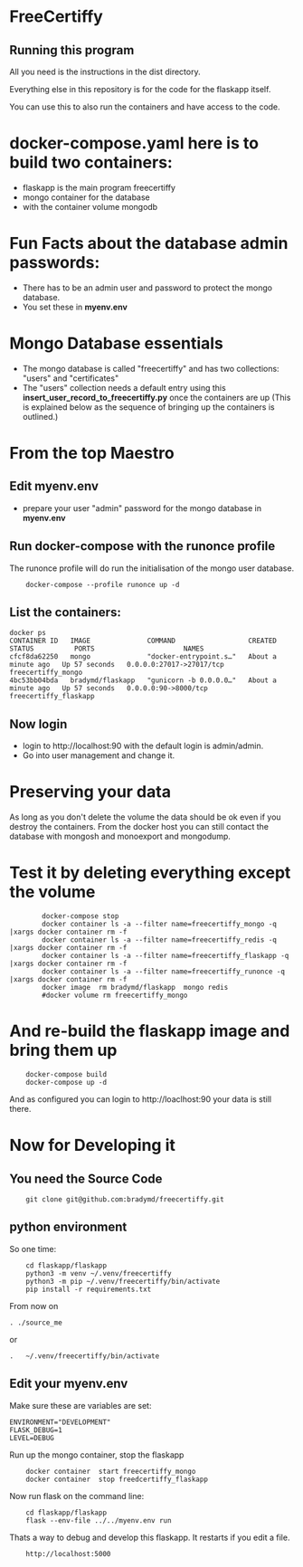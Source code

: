 # FreeCertiffy
## Running this program
All you need is the instructions in the dist directory.

Everything else in this repository is for the code for the flaskapp itself.

You can use this to also run the containers and have access to the code.


# docker-compose.yaml here is to build two containers:
  - flaskapp is the main program freecertiffy
  - mongo container for the database
  - with the container volume mongodb

# Fun Facts about the database admin passwords:
  - There has to be an admin user and password to protect the mongo database.
  - You  set these in **myenv.env**

# Mongo Database essentials
  - The mongo database is called "freecertiffy" and has two collections: "users" and "certificates"
  - The "users" collection needs a default entry using this  __insert_user_record_to_freecertiffy.py__ once the containers are up
    (This is explained below as the sequence of bringing up the containers is outlined.)

# From the top Maestro
## Edit __myenv.env__
  - prepare your user "admin" password for the mongo database in __myenv.env__

## Run docker-compose with the runonce profile
The runonce profile will do run the initialisation of the mongo user database.
```
    docker-compose --profile runonce up -d
```

## List the containers:
```
docker ps
CONTAINER ID   IMAGE              COMMAND                  CREATED              STATUS          PORTS                      NAMES
cfcf8da62250   mongo              "docker-entrypoint.s…"   About a minute ago   Up 57 seconds   0.0.0.0:27017->27017/tcp   freecertiffy_mongo
4bc53bb04bda   bradymd/flaskapp   "gunicorn -b 0.0.0.0…"   About a minute ago   Up 57 seconds   0.0.0.0:90->8000/tcp       freecertiffy_flaskapp
```

## Now login
  - login to http://localhost:90 with the default login is admin/admin.
  - Go into user management and change it.

# Preserving your data
As long as you don't delete the volume the data should be ok even if you destroy the containers. 
From the docker host you can still contact the database with mongosh  and monoexport and mongodump.

# Test it by deleting everything except the volume
```
        docker-compose stop
        docker container ls -a --filter name=freecertiffy_mongo -q |xargs docker container rm -f 
        docker container ls -a --filter name=freecertiffy_redis -q |xargs docker container rm -f 
        docker container ls -a --filter name=freecertiffy_flaskapp -q |xargs docker container rm -f 
        docker container ls -a --filter name=freecertiffy_runonce -q |xargs docker container rm -f 
        docker image  rm bradymd/flaskapp  mongo redis
        #docker volume rm freecertiffy_mongo
```

# And re-build the flaskapp image and bring them up
```
	docker-compose build
	docker-compose up -d
```

And as configured you can login to http://loaclhost:90 your data is still there.


# Now for Developing it
## You need the Source Code
```
    git clone git@github.com:bradymd/freecertiffy.git
```

## python environment
So one time:
```
    cd flaskapp/flaskapp
    python3 -m venv ~/.venv/freecertiffy
    python3 -m pip ~/.venv/freecertiffy/bin/activate
    pip install -r requirements.txt
```
From now on 
```
. ./source_me
```
or
```
.   ~/.venv/freecertiffy/bin/activate
```

## Edit your myenv.env
Make sure these are variables are set:
```
ENVIRONMENT="DEVELOPMENT"
FLASK_DEBUG=1
LEVEL=DEBUG
```
Run up the mongo container, stop the flaskapp
```
    docker container  start freecertiffy_mongo
    docker container  stop freedcertiffy_flaskapp
```
Now run flask on the command line:
```
    cd flaskapp/flaskapp
    flask --env-file ../../myenv.env run
```
Thats a way to debug and develop this flaskapp. It restarts if you edit a file.
```
    http://localhost:5000
```
